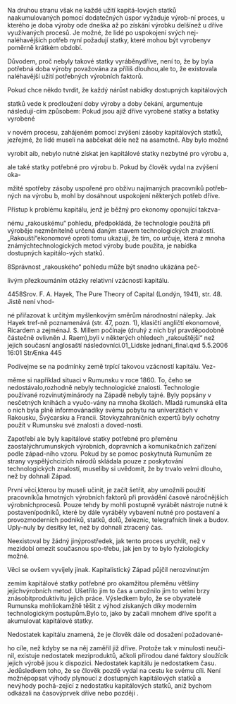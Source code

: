 
Na druhou stranu však ne každé užití kapitá-lových statků naakumulovaných pomocí dodatečných úspor vyžaduje výrob-ní proces, u kterého je doba výroby ode dneška až po získání výrobku delšínež u dříve využívaných procesů. Je možné, že lidé po uspokojení svých nej-naléhavějších potřeb nyní požadují statky, které mohou být vyrobenyv poměrně krátkém období.

Důvodem, proč nebyly takové statky vyráběnydříve, není to, že by byla potřebná doba výroby považována za příliš dlouhou,ale to, že existovala naléhavější užití potřebných výrobních faktorů.

Pokud chce někdo tvrdit, že každý nárůst nabídky dostupných kapitálových

statků vede k prodloužení doby výroby a doby čekání, argumentuje následují-cím způsobem: Pokud jsou ajiž dříve vyrobené statky a bstatky vyrobené

v novém procesu, zahájeném pomocí zvýšení zásoby kapitálových statků, jezřejmé, že lidé museli na aabčekat déle než na asamotné. Aby bylo možné

vyrobit aib, nebylo nutné získat jen kapitálové statky nezbytné pro výrobu a,

ale také statky potřebné pro výrobu b. Pokud by člověk vydal na zvýšení oka-

mžité spotřeby zásoby uspořené pro obživu najímaných pracovníků potřeb-ných na výrobu b, mohl by dosáhnout uspokojení některých potřeb dříve.

Přístup k problému kapitálu, jenž je běžný pro ekonomy oponující takzva-

nému „rakouskému“ pohledu, předpokládá, že technologie použitá při výroběje nezměnitelně určená daným stavem technologických znalostí. „Rakouští“ekonomové oproti tomu ukazují, že tím, co určuje, která z mnoha známýchtechnologických metod výroby bude použita, je nabídka dostupných kapitálo-vých statků.

8Správnost „rakouského“ pohledu může být snadno ukázána peč-

livým přezkoumáním otázky relativní vzácnosti kapitálu.

4458Srov. F. A. Hayek, The Pure Theory of Capital (Londýn, 1941), str. 48. Jistě není vhod-

né přiřazovat k určitým myšlenkovým směrům národnostní nálepky. Jak Hayek tref-ně poznamenává (str. 47, pozn. 1), klasičtí angličtí ekonomové, Ricardem a zejménaJ. S. Millem počínaje (druhý z nich byl pravděpodobně částečně ovlivněn J. Raem),byli v některých ohledech „rakouštější“ než jejich současní anglosaští následovníci.01_Lidske jednani_final.qxd 5.5.2006 16:01 StrÆnka 445

Podívejme se na podmínky země trpící takovou vzácností kapitálu. Vez-

měme si například situaci v Rumunsku v roce 1860. To, čeho se nedostávalo,rozhodně nebyly technologické znalosti. Technologie používané rozvinutýminárody na Západě nebyly tajné. Byly popsány v nesčetných knihách a vyučo-vány na mnoha školách. Mladá rumunská elita o nich byla plně informovánadíky svému pobytu na univerzitách v Rakousku, Švýcarsku a Francii. Stovkyzahraničních expertů byly ochotny použít v Rumunsku své znalosti a doved-nosti.

Zapotřebí ale byly kapitálové statky potřebné pro přeměnu zaostalýchrumunských výrobních, dopravních a komunikačních zařízení podle západ-ního vzoru. Pokud by se pomoc poskytnutá Rumunům ze strany vyspělýchcizích národů skládala pouze z poskytování technologických znalostí, museliby si uvědomit, že by trvalo velmi dlouho, než by dohnali Západ.

První věcí,kterou by museli učinit, je začít šetřit, aby umožnili použití pracovníkůa hmotných výrobních faktorů při provádění časově náročnějších výrobníchprocesů. Pouze tehdy by mohli postupně vyrábět nástroje nutné k postavenípodniků, které by dále vyráběly vybavení nutné pro postavení a provozmoderních podniků, statků, dolů, železnic, telegrafních linek a budov. Uply-nuly by desítky let, než by dohnali ztracený čas.

Neexistoval by žádný jinýprostředek, jak tento proces urychlit, než v mezidobí omezit současnou spo-třebu, jak jen by to bylo fyziologicky možné.

Věci se ovšem vyvíjely jinak. Kapitalistický Západ půjčil nerozvinutým

zemím kapitálové statky potřebné pro okamžitou přeměnu většiny jejichvýrobních metod. Ušetřilo jim to čas a umožnilo jim to velmi brzy znásobitproduktivitu jejich práce. Výsledkem bylo, že se obyvatelé Rumunska mohliokamžitě těšit z výhod získaných díky moderním technologickým postupům.Bylo to, jako by začali mnohem dříve spořit a akumulovat kapitálové statky.

Nedostatek kapitálu znamená, že je člověk dále od dosažení požadované-

ho cíle, než kdyby se na něj zaměřil již dříve. Protože tak v minulosti neuči-nil, existuje nedostatek meziproduktů, ačkoli přírodou dané faktory sloužícík jejich výrobě jsou k dispozici. Nedostatek kapitálu je nedostatkem času. Jedůsledkem toho, že se člověk pozdě vydal na cestu ke svému cíli. Není možnépopsat výhody plynoucí z dostupných kapitálových statků a nevýhody pochá-zející z nedostatku kapitálových statků, aniž bychom odkázali na časovýprvek dříve nebo později .
